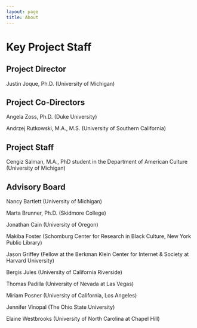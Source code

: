 ```yaml
---
layout: page
title: About
---
```


# Key Project Staff

## Project Director
Justin Joque, Ph.D. (University of Michigan)

## Project Co-Directors
Angela Zoss, Ph.D. (Duke University)

Andrzej Rutkowski, M.A., M.S. (University of Southern California)

## Project Staff
Cengiz Salman, M.A., PhD student in the Department of American Culture (University of Michigan)

## Advisory Board
Nancy Bartlett (University of Michigan)

Marta Brunner, Ph.D. (Skidmore College)

Jonathan Cain (University of Oregon)

Makiba Foster (Schomburg Center for Research in Black Culture, New York Public Library)

Jason Griffey (Fellow at the Berkman Klein Center for Internet & Society at Harvard University)

Bergis Jules (University of California Riverside)

Thomas Padilla (University of Nevada at Las Vegas)

Miriam Posner (University of California, Los Angeles)

Jennifer Vinopal (The Ohio State University)

Elaine Westbrooks (University of North Carolina at Chapel Hill)
